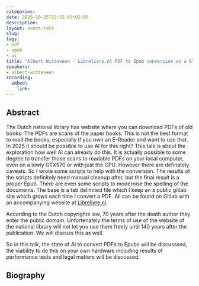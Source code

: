 ```yaml
---
categories:
date: 2025-10-25T15:53:43+02:00
description:
layout: event-talk
slug:
tags:
- pdf
- epub
- ai
title: "Albert Witteveen - Librelivre.nl PDF to Epub conversion on a GTX 970"
speakers:
- albert-witteveen
recording:
  embed:
    link: 
---
```


## Abstract

The Dutch national library has website where you can download PDFs of old books. The PDFs are scans of the paper books. This is not the best format to read the books, especially if you own an E-Reader and want to use that.
In 2025 it should be possible to use AI for this right? This talk is about the exploration how well AI can already do this. It is actually possible to some degree to transfer those scans to readable PDFs on your local computer, even on a lowly GTX970 or with just the CPU.
However there are definately caveats. So I wrote some scripts to help with the conversion. The results of the scripts definitely need manual cleanup after, but the final result is a proper Epub. There are even some scripts to modernise the spelling of the documents. The base is a tab delimited file which I keep an a public gitlab site which grows each time I convert a PDF.
All can be found on Gitlab with an accompanying website at [Librelivre.nl](https://www.librelivre.nl).

According to the Dutch copyrights law, 70 years after the death author they enter the public domain. Unfortenately the terms of use of the website of the national library will not let you use them freely until 140 years after the publication. We will discuss this as well.

So in this talk, the state of AI to convert PDFs to Epubs will be discusssed, the viability to do this on your own hardware including results of performance tests and legal matters will be discussed.

## Biography

